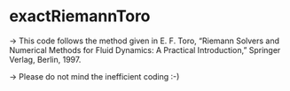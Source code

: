 # exactRiemannToro

-> This code follows the method given in E. F. Toro, “Riemann Solvers and Numerical Methods for Fluid Dynamics: A Practical Introduction,” Springer Verlag, Berlin, 1997.

-> Please do not mind the inefficient coding :-)

